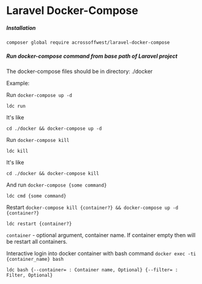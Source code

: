 # Laravel Docker-Compose
##### Installation

    composer global require acrossoffwest/laravel-docker-compose

##### Run docker-compose command from base path of Laravel project

The docker-compose files should be in directory: ./docker

Example:

Run `docker-compose up -d`

    ldc run
    
It's like

    cd ./docker && docker-compose up -d
    
Run `docker-compose kill`    
    
    ldc kill
    
It's like

    cd ./docker && docker-compose kill


And run `docker-compose {some command}`

    ldc cmd {some command}

Restart `docker-compose kill {container?} && docker-compose up -d  {container?}`

    ldc restart {container?}
    
`container` - optional argument, container name. If container empty then will be restart all containers.

Interactive login into docker container with bash command `docker exec -ti {container_name} bash`

    ldc bash {--container= : Container name, Optional} {--filter= : Filter, Optional}
